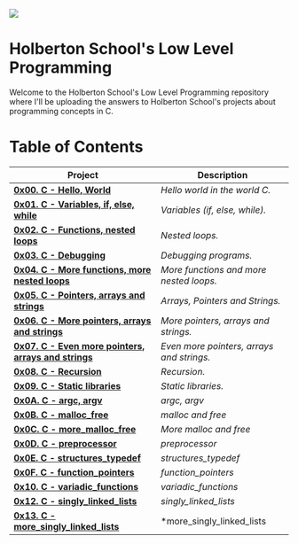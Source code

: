 [![](https://www.holbertonschool.com/holberton-logo.png)](https://www.holbertonschool.com/)

# Holberton School's Low Level Programming #

Welcome to the Holberton School's Low Level Programming repository where I'll be uploading the answers to Holberton School's projects about programming concepts in C.

# **Table of Contents** #

| **Project**                                                                            | **Description**                                 |
| -------------------------------------------------------------------------------------- | ----------------------------------------------- |
| **[0x00. C - Hello, World](./0x00-hello_world)**                                           | *Hello world in the world C.*               |
| **[0x01. C - Variables, if, else, while](./0x01-variables_if_else_while)**             | *Variables (if, else, while).*                  |
| **[0x02. C - Functions, nested loops](./0x02-functions_nested_loops)**                 | *Nested loops.*                                 |
| **[0x03. C - Debugging](./0x03-debugging)**                                            | *Debugging programs.*                           |
| **[0x04. C - More functions, more nested loops](./0x04-more_functions_nested_loops)**  | *More functions and more nested loops.*         |
| **[0x05. C - Pointers, arrays and strings](./0x05-pointers_arrays_strings)**           | *Arrays, Pointers and Strings.*                 |
| **[0x06. C - More pointers, arrays and strings](./0x06-pointers_arrays_strings)**      | *More pointers, arrays and strings.*            |
| **[0x07. C - Even more pointers, arrays and strings](./0x07-pointers_arrays_strings)** | *Even more pointers, arrays and strings.*       |
| **[0x08. C - Recursion](./0x08-recursion)**                                            | *Recursion.*                                    |
| **[0x09. C - Static libraries](./0x09-static_libraries)**                              | *Static libraries.*                             |
| **[0x0A. C - argc, argv](./0x0A-argc_argv)**                                           | *argc, argv*                                    |
| **[0x0B. C - malloc_free](./0x0B-malloc_free)**                                        | *malloc and free*                               |
| **[0x0C. C - more_malloc_free](0x0C-more_malloc_free)**                                | *More malloc and free*                          |
| **[0x0D. C - preprocessor](0x0D-preprocessor)**                                        | *preprocessor*                                  |
| **[0x0E. C - structures_typedef](0x0E-structures_typedef)**                            | *structures_typedef*                            |
| **[0x0F. C - function_pointers](00x0F-function_pointers)**                             | *function_pointers*                             | 
| **[0x10. C - variadic_functions](0x10-variadic_functions)**                            | *variadic_functions*                            | 
| **[0x12. C - singly_linked_lists](0x12-singly_linked_lists)**                          | *singly_linked_lists*                           | 
| **[0x13. C - more_singly_linked_lists](0x13-more_singly_linked_lists)**                | *more_singly_linked_lists                      | 
